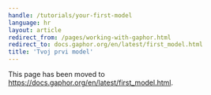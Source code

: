 ```yaml
---
handle: /tutorials/your-first-model
language: hr
layout: article
redirect_from: /pages/working-with-gaphor.html
redirect_to: docs.gaphor.org/en/latest/first_model.html
title: 'Tvoj prvi model'
---
```


This page has been moved to
https://docs.gaphor.org/en/latest/first_model.html.
